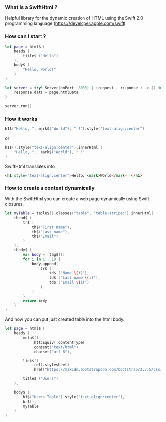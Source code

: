 ### What is a SwiftHtml ?

Helpful library for the dynamic creation of HTML using the Swift 2.0 programming language (https://developer.apple.com/swift)

### How can I start ?

```swift
let page = html$ (
	head$ (
		title$ ("Hello")
	),
	body$ (
		"Hello, World!"
	)
)

let server = try! Server(onPort: 8080) { (request , response ) -> () in
	response.data = page.htmlData
}

server.run()

```

### How it works

```swift
h1$("Hello, ", mark$("World"), " !").style("text-align:center")
```

or

```swift
h1$().style("text-align:center").innerHtml (
	"Hello, ",	mark$("World"),	" !"
)
```

SwiftHtml translates into

```html
<h1 style="text-align:center">Hello, <mark>World</mark> !</h1>
```

### How to create a context dynamically

With the SwiftHtml you can create a web page dynamically using Swift closures.

```swift
let myTable = table$().classes("table", "table-striped").innerHtml(
	thead$ (
		tr$ (
			th$("First name"),
			th$("Last name"),
			th$("Email")
		)
	),
	tbody$ {
		var body = [tag$]()
		for i in 1...10 {
			body.append(
				tr$ (
					td$ ("Name \(i)"),
					td$ ("Last name \(i)"),
					td$ ("Email \(i)")
				)
			)
		}
		return body
	}
)
```

And now you can put just created table into the html body.

```swift
let page = html$ (
	head$ (
		meta$()
			.httpEquiv(.contentType)
			.content("text/html")
			.charset("utf-8"),

		link$()
			.rel(.stylesheet)
			.href("https://maxcdn.bootstrapcdn.com/bootstrap/3.3.5/css/bootstrap.min.css"),

		title$ ("Users")
	),

	body$ (
		h1$("Users Table").style("text-align:center"),
		br$(),
		myTable
	)
)
```


